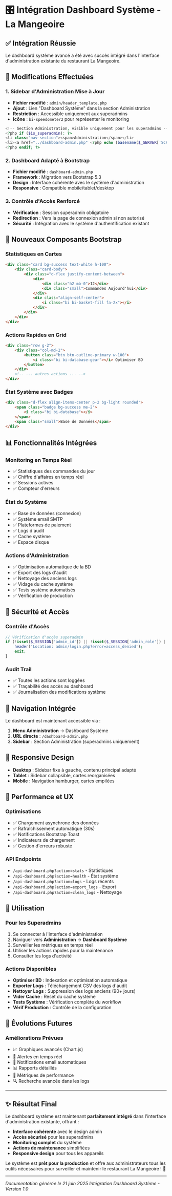 # 🎛️ Intégration Dashboard Système - La Mangeoire

## ✅ **Intégration Réussie**

Le dashboard système avancé a été avec succès intégré dans l'interface d'administration existante du restaurant La Mangeoire.

## 🔧 **Modifications Effectuées**

### 1. **Sidebar d'Administration Mise à Jour**
- **Fichier modifié** : `admin/header_template.php`
- **Ajout** : Lien "Dashboard Système" dans la section Administration
- **Restriction** : Accessible uniquement aux superadmins
- **Icône** : `bi-speedometer2` pour représenter le monitoring

```php
<!-- Section Administration, visible uniquement pour les superadmins -->
<?php if ($is_superadmin): ?>
<li class="nav-section"><span>Administration</span></li>
<li><a href="../dashboard-admin.php" <?php echo (basename($_SERVER['SCRIPT_NAME']) == 'dashboard-admin.php') ? 'class="active"' : ''; ?>><i class="bi bi-speedometer2"></i> Dashboard Système</a></li>
<?php endif; ?>
```

### 2. **Dashboard Adapté à Bootstrap**
- **Fichier modifié** : `dashboard-admin.php`
- **Framework** : Migration vers Bootstrap 5.3
- **Design** : Interface cohérente avec le système d'administration
- **Responsive** : Compatible mobile/tablet/desktop

### 3. **Contrôle d'Accès Renforcé**
- **Vérification** : Session superadmin obligatoire
- **Redirection** : Vers la page de connexion admin si non autorisé
- **Sécurité** : Intégration avec le système d'authentification existant

## 🎨 **Nouveaux Composants Bootstrap**

### **Statistiques en Cartes**
```html
<div class="card bg-success text-white h-100">
    <div class="card-body">
        <div class="d-flex justify-content-between">
            <div>
                <div class="h2 mb-0">12</div>
                <div class="small">Commandes Aujourd'hui</div>
            </div>
            <div class="align-self-center">
                <i class="bi bi-basket-fill fa-2x"></i>
            </div>
        </div>
    </div>
</div>
```

### **Actions Rapides en Grid**
```html
<div class="row g-2">
    <div class="col-md-2">
        <button class="btn btn-outline-primary w-100">
            <i class="bi bi-database-gear"></i> Optimiser BD
        </button>
    </div>
    <!-- ... autres actions ... -->
</div>
```

### **État Système avec Badges**
```html
<div class="d-flex align-items-center p-2 bg-light rounded">
    <span class="badge bg-success me-2">
        <i class="bi bi-database"></i>
    </span>
    <span class="small">Base de Données</span>
</div>
```

## 📊 **Fonctionnalités Intégrées**

### **Monitoring en Temps Réel**
- ✅ Statistiques des commandes du jour
- ✅ Chiffre d'affaires en temps réel
- ✅ Sessions actives
- ✅ Compteur d'erreurs

### **État du Système**
- ✅ Base de données (connexion)
- ✅ Système email SMTP
- ✅ Plateformes de paiement
- ✅ Logs d'audit
- ✅ Cache système
- ✅ Espace disque

### **Actions d'Administration**
- ✅ Optimisation automatique de la BD
- ✅ Export des logs d'audit
- ✅ Nettoyage des anciens logs
- ✅ Vidage du cache système
- ✅ Tests système automatisés
- ✅ Vérification de production

## 🔐 **Sécurité et Accès**

### **Contrôle d'Accès**
```php
// Vérification d'accès superadmin
if (!isset($_SESSION['admin_id']) || !isset($_SESSION['admin_role']) || $_SESSION['admin_role'] !== 'superadmin') {
    header('Location: admin/login.php?error=access_denied');
    exit;
}
```

### **Audit Trail**
- ✅ Toutes les actions sont loggées
- ✅ Traçabilité des accès au dashboard
- ✅ Journalisation des modifications système

## 🎯 **Navigation Intégrée**

Le dashboard est maintenant accessible via :

1. **Menu Administration** → Dashboard Système
2. **URL directe** : `/dashboard-admin.php`
3. **Sidebar** : Section Administration (superadmins uniquement)

## 📱 **Responsive Design**

- **Desktop** : Sidebar fixe à gauche, contenu principal adapté
- **Tablet** : Sidebar collapsible, cartes reorganisées
- **Mobile** : Navigation hamburger, cartes empilées

## 🚀 **Performance et UX**

### **Optimisations**
- ✅ Chargement asynchrone des données
- ✅ Rafraîchissement automatique (30s)
- ✅ Notifications Bootstrap Toast
- ✅ Indicateurs de chargement
- ✅ Gestion d'erreurs robuste

### **API Endpoints**
- `/api-dashboard.php?action=stats` - Statistiques
- `/api-dashboard.php?action=health` - État système
- `/api-dashboard.php?action=logs` - Logs récents
- `/api-dashboard.php?action=export_logs` - Export
- `/api-dashboard.php?action=clean_logs` - Nettoyage

## 📝 **Utilisation**

### **Pour les Superadmins**
1. Se connecter à l'interface d'administration
2. Naviguer vers **Administration** → **Dashboard Système**
3. Surveiller les métriques en temps réel
4. Utiliser les actions rapides pour la maintenance
5. Consulter les logs d'activité

### **Actions Disponibles**
- **Optimiser BD** : Indexation et optimisation automatique
- **Exporter Logs** : Téléchargement CSV des logs d'audit
- **Nettoyer Logs** : Suppression des logs anciens (90+ jours)
- **Vider Cache** : Reset du cache système
- **Tests Système** : Vérification complète du workflow
- **Vérif Production** : Contrôle de la configuration

## 🔮 **Évolutions Futures**

### **Améliorations Prévues**
- 📈 Graphiques avancés (Chart.js)
- 🔔 Alertes en temps réel
- 📧 Notifications email automatiques
- 📊 Rapports détaillés
- 🎯 Métriques de performance
- 🔍 Recherche avancée dans les logs

---

## ✨ **Résultat Final**

Le dashboard système est maintenant **parfaitement intégré** dans l'interface d'administration existante, offrant :

- **Interface cohérente** avec le design admin
- **Accès sécurisé** pour les superadmins
- **Monitoring complet** du système
- **Actions de maintenance** simplifiées
- **Responsive design** pour tous les appareils

Le système est **prêt pour la production** et offre aux administrateurs tous les outils nécessaires pour surveiller et maintenir le restaurant La Mangeoire ! 🎉

---
*Documentation générée le 21 juin 2025*
*Intégration Dashboard Système - Version 1.0*
